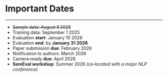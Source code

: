 # Important Dates
---
- ~~Sample data: August 8 2025~~
- Training data: September 1 2025
- Evaluation **start**: January 10 2026
- Evaluation **end**: by **January 31 2026**
- Paper submission **due**: February 2026
- Notification to authors: March 2026
- Camera‑ready **due**: April 2026
- **SemEval workshop**: Summer 2026 *(co‑located with a major NLP conference)*